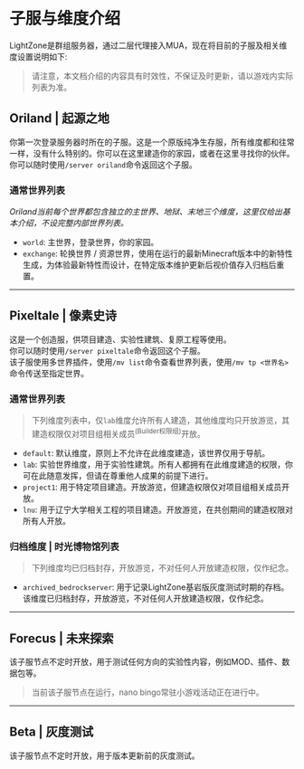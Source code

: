 # 子服与维度介绍

LightZone是群组服务器，通过二层代理接入MUA，现在将目前的子服及相关维度设置说明如下:
> 请注意，本文档介绍的内容具有时效性，不保证及时更新，请以游戏内实际列表为准。

## Oriland | 起源之地

你第一次登录服务器时所在的子服。这是一个原版纯净生存服，所有维度都和往常一样，没有什么特别的。你可以在这里建造你的家园，或者在这里寻找你的伙伴。  
你可以随时使用`/server oriland`命令返回这个子服。

### 通常世界列表

*Oriland当前每个世界都包含独立的主世界、地狱、末地三个维度，这里仅给出基本介绍，不设完整内部世界列表。*

- `world`: 主世界，登录世界，你的家园。
- `exchange`: 轮换世界 / 资源世界，使用在运行的最新Minecraft版本中的新特性生成，为体验最新特性而设计，在特定版本维护更新后视价值存入归档后重置。

- - -

## Pixeltale | 像素史诗

这是一个创造服，供项目建造、实验性建筑、复原工程等使用。  
你可以随时使用`/server pixeltale`命令返回这个子服。  
该子服使用多世界插件，使用`/mv list`命令查看世界列表，使用`/mv tp <世界名>`命令传送至指定世界。 

### 通常世界列表  

> 下列维度列表中，仅`lab`维度允许所有人建造，其他维度均只开放游览，其建造权限仅对项目组相关成员<sup>(Builder权限组)</sup>开放。 

- `default`: 默认维度，原则上不允许在此维度建造，该世界仅用于导航。
- `lab`: 实验世界维度，用于实验性建筑。所有人都拥有在此维度建造的权限，你可在此随意发挥，但请在尊重他人成果的前提下进行。
- `project1`: 用于特定项目建造。开放游览，但建造权限仅对项目组相关成员开放。
- `lnu`: 用于辽宁大学相关工程的项目建造。开放游览，在共创期间的建造权限对所有人开放。

### 归档维度 | 时光博物馆列表

> 下列维度均已归档封存，开放游览，不对任何人开放建造权限，仅作纪念。

- `archived_bedrockserver`: 用于记录LightZone基岩版灰度测试时期的存档。该维度已归档封存，开放游览，不对任何人开放建造权限，仅作纪念。

- - -

## Forecus | 未来探索

该子服节点不定时开放，用于测试任何方向的实验性内容，例如MOD、插件、数据包等。

>当前该子服节点在运行，nano bingo常驻小游戏活动正在进行中。

- - -

## Beta | 灰度测试

该子服节点不定时开放，用于版本更新前的灰度测试。
